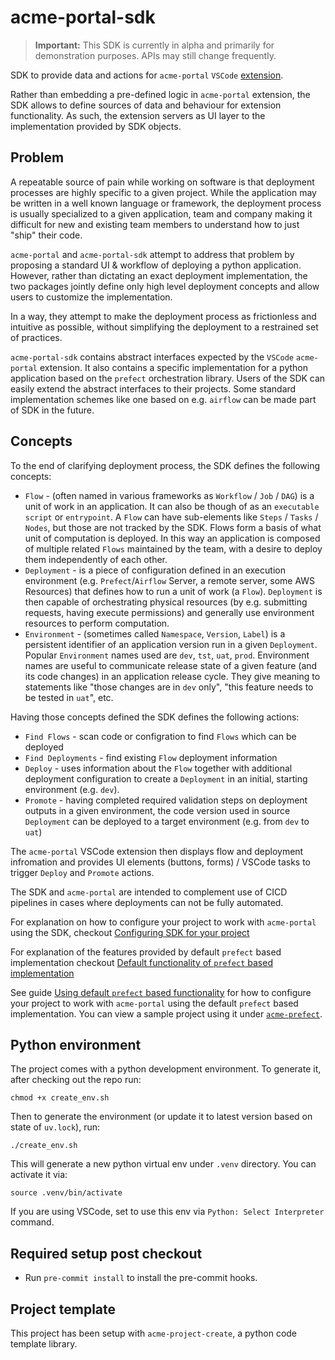 # acme-portal-sdk

> **Important:** This SDK is currently in alpha and primarily for demonstration purposes. APIs may still change frequently.

SDK to provide data and actions for `acme-portal` `VSCode` [extension](https://github.com/blackwhitehere/acme-portal).

Rather than embedding a pre-defined logic in `acme-portal` extension, the SDK
allows to define sources of data and behaviour for extension functionality. As such, the extension servers as UI layer to the implementation provided by SDK objects.

## Problem

A repeatable source of pain while working on software is that deployment processes are highly specific to a given project. While the application may be written in a well known language or framework, the deployment process is usually specialized to a given application, team and company making it difficult for new and existing team members to understand how to just "ship" their code.

`acme-portal` and `acme-portal-sdk` attempt to address that problem by proposing a standard UI & workflow of deploying a python application.
However, rather than dictating an exact deployment implementation, the two packages jointly define only high level deployment concepts and allow users to customize the implementation.

In a way, they attempt to make the deployment process as frictionless and intuitive as possible, without simplifying the deployment to a restrained set of practices.

`acme-portal-sdk` contains abstract interfaces expected by the `VSCode` `acme-portal` extension. It also contains a specific implementation for a python application based on the `prefect` orchestration library. Users of the SDK can easily extend the abstract interfaces to their projects. Some standard implementation schemes like one based on e.g. `airflow` can be made part of SDK in the future.

## Concepts

To the end of clarifying deployment process, the SDK defines the following concepts:

* `Flow` - (often named in various frameworks as `Workflow` / `Job` / `DAG`) is a unit of work in an application. It can also be though of as an `executable script` or `entrypoint`. A `Flow` can have sub-elements like `Steps` / `Tasks` / `Nodes`, but those are not tracked by the SDK. Flows form a basis of what unit of computation is deployed. In this way an application is composed of multiple related `Flows` maintained by the team, with a desire to deploy them independently of each other.
* `Deployment` - is a piece of configuration defined in an execution environment (e.g. `Prefect`/`Airflow` Server, a remote server, some AWS Resources) that defines how to run a unit of work (a `Flow`). `Deployment` is then capable of orchestrating physical resources (by e.g. submitting requests, having execute permissions) and generally use environment resources to perform computation.
* `Environment` - (sometimes called `Namespace`, `Version`, `Label`) is a persistent identifier of an application version run in a given `Deployment`. Popular `Environment` names used are `dev`, `tst`, `uat`, `prod`. Environment names are useful to communicate release state of a given feature (and its code changes) in an application release cycle. They give meaning to statements like "those changes are in `dev` only", "this feature needs to be tested in `uat`", etc.

Having those concepts defined the SDK defines the following actions:

* `Find Flows` - scan code or configration to find `Flows` which can be deployed
* `Find Deployments` - find existing `Flow` deployment information 
* `Deploy` - uses information about the `Flow` together with additional deployment configuration to create a `Deployment` in an initial, starting environment (e.g. `dev`).
* `Promote` - having completed required validation steps on deployment outputs in a given environment, the code version used in source `Deployment` can be deployed to a target environment (e.g. from `dev` to `uat`)

The `acme-portal` VSCode extension then displays flow and deployment infromation and provides UI elements (buttons, forms) / VSCode tasks to trigger `Deploy` and `Promote` actions.

The SDK and `acme-portal` are intended to complement use of CICD pipelines in cases where deployments can not be fully automated.

For explanation on how to configure your project to work with `acme-portal` using the SDK, checkout [Configuring SDK for your project](guides.md#configuring-sdk-for-your-project)

For explanation of the features provided by default `prefect` based implementation checkout [Default functionality of `prefect` based implementation](features.md#default-functionality-of-prefect-based-implementation)

See guide [Using default `prefect` based functionality](guides.md#using-default-prefect-based-functionality) for how to configure your project to work with `acme-portal` using the default `prefect` based implementation. You can view a sample project using it under [`acme-prefect`](https://github.com/blackwhitehere/acme-prefect).


## Python environment

The project comes with a python development environment.
To generate it, after checking out the repo run:

    chmod +x create_env.sh

Then to generate the environment (or update it to latest version based on state of `uv.lock`), run:

    ./create_env.sh

This will generate a new python virtual env under `.venv` directory. You can activate it via:

    source .venv/bin/activate

If you are using VSCode, set to use this env via `Python: Select Interpreter` command.

## Required setup post checkout

* Run `pre-commit install` to install the pre-commit hooks.

## Project template

This project has been setup with `acme-project-create`, a python code template library.